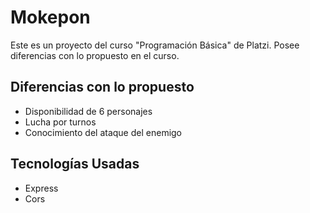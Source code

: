 # Mokepon

Este es un proyecto del curso "Programación Básica" de Platzi. Posee diferencias con lo propuesto en el curso.


## Diferencias con lo propuesto

- Disponibilidad de 6 personajes
- Lucha por turnos
- Conocimiento del ataque del enemigo

## Tecnologías Usadas

- Express
- Cors
